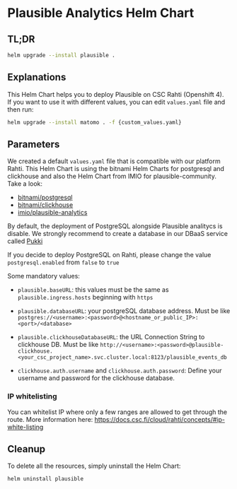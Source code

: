 # Plausible Analytics Helm Chart
## TL;DR
```sh
helm upgrade --install plausible .
```

## Explanations
This Helm Chart helps you to deploy Plausible on CSC Rahti (Openshift 4).  
If you want to use it with different values, you can edit `values.yaml` file and then run:  
```sh
helm upgrade --install matomo . -f {custom_values.yaml}
```

## Parameters
We created a default `values.yaml` file that is compatible with our platform Rahti. This Helm Chart is using the bitnami Helm Charts for postgresql and clickhouse and also the Helm Chart from IMIO for plausible-community. Take a look:
- [bitnami/postgresql](https://github.com/bitnami/charts/tree/main/bitnami/postgresql)
- [bitnami/clickhouse](https://github.com/bitnami/charts/tree/main/bitnami/clickhouse)
- [imio/plausible-analytics](https://github.com/IMIO/helm-plausible-analytics/tree/main)

By default, the deployment of PostgreSQL alongside Plausible analitycs is disable.
We strongly recommend to create a database in our DBaaS service called [Pukki](https://pukki.dbaas.csc.fi/)

If you decide to deploy PostgreSQL on Rahti, please change the value `postgresql.enabled` from `false` to `true`

Some mandatory values:

- `plausible.baseURL`: this values must be the same as `plausible.ingress.hosts` beginning with `https`

- `plausible.databaseURL`: your postgreSQL database address. Must be like `postgres://<username>:<password>@<hostname_or_public_IP>:<port>/<database>`

- `plausible.clickhouseDatabaseURL`: the URL Connection String to clickhouse DB. Must be like `http://<username>:<password>@plausible-clickhouse.<your_csc_project_name>.svc.cluster.local:8123/plausible_events_db`

- `clickhouse.auth.username` and `clickhouse.auth.password`: Define your username and password for the clickhouse database.

### IP whitelisting

You can whitelist IP where only a few ranges are allowed to get through the route. More information here: https://docs.csc.fi/cloud/rahti/concepts/#ip-white-listing

## Cleanup
To delete all the resources, simply uninstall the Helm Chart:
```sh
helm uninstall plausible
```